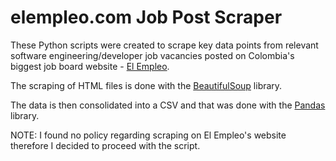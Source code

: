 # elempleo.com Job Post Scraper

These Python scripts were created to scrape key data points from relevant software engineering/developer job vacancies posted on Colombia's biggest job board website - [El Empleo](www.elempleo.com). 

The scraping of HTML files is done with the [BeautifulSoup](https://www.crummy.com/software/BeautifulSoup/bs4/doc/) library.

The data is then consolidated into a CSV and that was done with the [Pandas](https://pandas.pydata.org/) library.

NOTE: I found no policy regarding scraping on El Empleo's website therefore I decided to proceed with the script.
